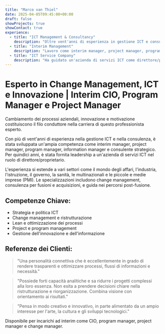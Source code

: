 ```yaml
---
title: "Marco van Thiel"
date: 2025-04-05T09:45:00+00:00
draft: false
showProjects: true
showContact: true
experience:
  - title: "ICT Management & Consultancy"
    description: "Oltre vent'anni di esperienza in gestione ICT e consulenza"
  - title: "Interim Management"
    description: "Lavoro come interim manager, project manager, program manager, information manager e consulente strategico"
  - title: "ICT Service Company"
    description: "Ha guidato un'azienda di servizi ICT come direttore/proprietario per 10 anni"
---
```


# Esperto in Change Management, ICT e Innovazione | Interim CIO, Program Manager e Project Manager

Cambiamento dei processi aziendali, innovazione e motivazione costituiscono il filo conduttore nella carriera di questo professionista esperto.

Con più di vent'anni di esperienza nella gestione ICT e nella consulenza, è stata sviluppata un'ampia competenza come interim manager, project manager, program manager, information manager e consulente strategico. Per quindici anni, è stata fornita leadership a un'azienda di servizi ICT nel ruolo di direttore/proprietario.

L'esperienza si estende a vari settori come il mondo degli affari, l'industria, l'istruzione, il governo, la sanità, le multinazionali e le piccole e medie imprese (PMI). Le specializzazioni includono change management, consulenza per fusioni e acquisizioni, e guida nei percorsi post-fusione.

## Competenze Chiave:

* Strategia e politica ICT
* Change management e ristrutturazione
* Lean e ottimizzazione dei processi
* Project e program management
* Gestione dell'innovazione e dell'informazione

## Referenze dei Clienti:

> "Una personalità connettiva che è eccellentemente in grado di rendere trasparenti e ottimizzare processi, flussi di informazioni e necessità."

> "Possiede forti capacità analitiche e sa ridurre i progetti complessi alla loro essenza. Non esita a prendere decisioni chiare nella ristrutturazione e riorganizzazione. Combina visione con orientamento ai risultati."

> "Pensa in modo creativo e innovativo, in parte alimentato da un ampio interesse per l'arte, la cultura e gli sviluppi tecnologici."

Disponibile per incarichi ad interim come CIO, program manager, project manager e change manager.

